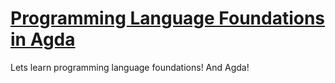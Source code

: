 # [Programming Language Foundations in Agda](https://plfa.github.io/)

Lets learn programming language foundations! And Agda!
